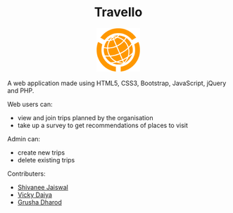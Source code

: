 <div align="center">
	<h1>Travello</h1>
	<img src="./images/favicon.png" height="100" width="100">
</div>

A web application made using HTML5, CSS3, Bootstrap, JavaScript, jQuery and PHP.	


Web users can:
* view and join trips planned by the organisation
* take up a survey to get recommendations of places to visit

Admin can:
* create new trips
* delete existing trips


Contributers:
* [Shivanee Jaiswal](https://github.com/shivaneej)
* [Vicky Daiya](https://github.com/vickydaiya)
* [Grusha Dharod](https://github.com/grushad)
